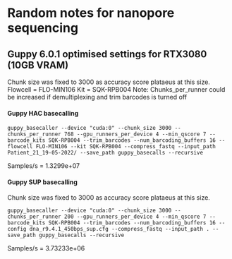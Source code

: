 # Random notes for nanopore sequencing

## Guppy 6.0.1 optimised settings for RTX3080 (10GB VRAM)
Chunk size was fixed to 3000 as accuracy score plataeus at this size.
Flowcell = FLO-MIN106
Kit = SQK-RPB004
Note: Chunks_per_runner could be increased if demultiplexing and trim barcodes is turned off
#### Guppy HAC basecalling 
```
guppy_basecaller --device "cuda:0" --chunk_size 3000 --chunks_per_runner 768 --gpu_runners_per_device 4 --min_qscore 7 --barcode_kits SQK-RPB004 --trim_barcodes --num_barcoding_buffers 16 --flowcell FLO-MIN106 --kit SQK-RPB004 --compress_fastq --input_path Patient_21_19-05-2022/ --save_path guppy_basecalls --recursive
```
Samples/s = 1.3299e+07

#### Guppy SUP basecalling
Chunk size was fixed to 3000 as accuracy score plataeus at this size. 
```
guppy_basecaller --device "cuda:0" --chunk_size 3000 --chunks_per_runner 200 --gpu_runners_per_device 4 --min_qscore 7 --barcode_kits SQK-RPB004 --trim_barcodes --num_barcoding_buffers 16 --config dna_r9.4.1_450bps_sup.cfg --compress_fastq --input_path . --save_path guppy_basecalls --recursive
```
Samples/s = 3.73233e+06
